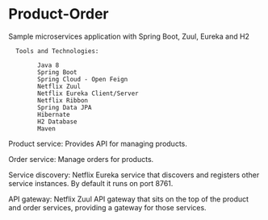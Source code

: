 # Product-Order
Sample microservices application with Spring Boot, Zuul, Eureka and H2

      Tools and Technologies:
			
			Java 8
			Spring Boot 
			Spring Cloud - Open Feign 
			Netflix Zuul
			Netflix Eureka Client/Server 
			Netflix Ribbon 
			Spring Data JPA
			Hibernate
			H2 Database
			Maven
			
 Product service: Provides API for managing products.
 
 Order service: Manage orders for products.
 
 Service discovery: Netflix Eureka service that discovers and registers other service instances. By default it runs on port 8761.
 
 API gateway: Netflix Zuul API gateway that sits on the top of the product and order services, providing a gateway for those services. 
